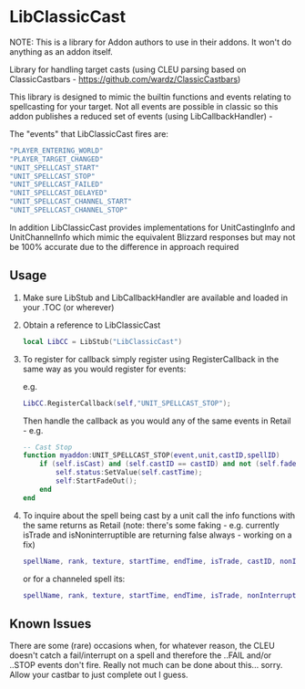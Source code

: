 # LibClassicCast

NOTE: This is a library for Addon authors to use in their addons. It won't do anything as an addon itself.

Library for handling target casts (using CLEU parsing based on ClassicCastbars - https://github.com/wardz/ClassicCastbars)

This library is designed to mimic the builtin functions and events relating to spellcasting for your target. Not all events are possible in classic so this addon publishes a reduced set of events (using LibCallbackHandler) -

The "events" that LibClassicCast fires are:

```Lua
"PLAYER_ENTERING_WORLD"
"PLAYER_TARGET_CHANGED"
"UNIT_SPELLCAST_START"
"UNIT_SPELLCAST_STOP"
"UNIT_SPELLCAST_FAILED"
"UNIT_SPELLCAST_DELAYED"
"UNIT_SPELLCAST_CHANNEL_START"
"UNIT_SPELLCAST_CHANNEL_STOP"
```

In addition LibClassicCast provides implementations for UnitCastingInfo and UnitChannelInfo which mimic the equivalent Blizzard responses but may not be 100% accurate due to the difference in approach required

## Usage

1. Make sure LibStub and LibCallbackHandler are available and loaded in your .TOC (or wherever)

2. Obtain a reference to LibClassicCast

    ```Lua
    local LibCC = LibStub("LibClassicCast")
    ```

3. To register for callback simply register using RegisterCallback in the same way as you would register for events:

    e.g.

    ```Lua
    LibCC.RegisterCallback(self,"UNIT_SPELLCAST_STOP");
    ```

    Then handle the callback as you would any of the same events in Retail - e.g.

    ```Lua
    -- Cast Stop
    function myaddon:UNIT_SPELLCAST_STOP(event,unit,castID,spellID)
        if (self.isCast) and (self.castID == castID) and not (self.fadeTime) and not (self.tradeCount) then
            self.status:SetValue(self.castTime);
            self:StartFadeOut();
        end
    end
    ```

4. To inquire about the spell being cast by a unit call the info functions with the same returns as Retail (note: there's some faking - e.g. currently isTrade and isNoninterruptible are returning false always - working on a fix)

    ```Lua
    spellName, rank, texture, startTime, endTime, isTrade, castID, nonInterruptible = LibCC:UnitCastingInfo(unit);
    ```

    or for a channeled spell its:

    ```Lua
    spellName, rank, texture, startTime, endTime, isTrade, nonInterruptible = LibCC:UnitChannelInfo(unit);
    ```

## Known Issues

There are some (rare) occasions when, for whatever reason, the CLEU doesn't catch a fail/interrupt on a spell and therefore the ..FAIL and/or ..STOP events don't fire. Really not much can be done about this... sorry. Allow your castbar to just complete out I guess.
